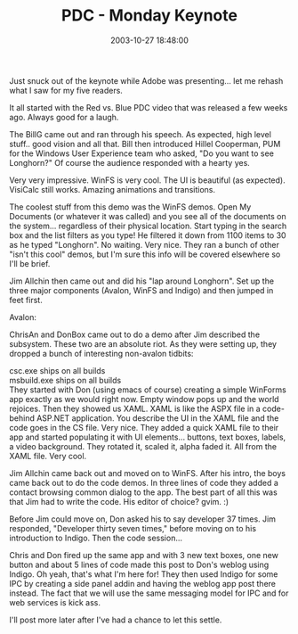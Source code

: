 ﻿---
layout: post
title: "PDC - Monday Keynote"
comments: false
date: 2003-10-27 18:48:00
updated: 2004-05-01 16:32:00
categories:
 - Technology
subtext-id: f4b9e0f8-4f4d-4454-9fa7-a8e6922a5e48
alias: /blog/PDC---Monday-Keynote.aspx
---


Just snuck out of the keynote while Adobe was presenting... let me rehash what I saw for my five readers.

It all started with the Red vs. Blue PDC video that was released a few weeks ago. Always good for a laugh.

The BillG came out and ran through his speech. As expected, high level stuff.. good vision and all that. Bill then introduced Hillel Cooperman, PUM for the Windows User Experience team who asked, "Do you want to see Longhorn?" Of course the audience responded with a hearty yes.

Very very impressive. WinFS is very cool. The UI is beautiful (as expected). VisiCalc still works. Amazing animations and transitions. 

The coolest stuff from this demo was the WinFS demos. Open My Documents (or whatever it was called) and you see all of the documents on the system... regardless of their physical location. Start typing in the search box and the list filters as you type! He filtered it down from 1100 items to 30 as he typed "Longhorn". No waiting. Very nice. They ran a bunch of other "isn't this cool" demos, but I'm sure this info will be covered elsewhere so I'll be brief.

Jim Allchin then came out and did his "lap around Longhorn". Set up the three major components (Avalon, WinFS and Indigo) and then jumped in feet first.

Avalon:

ChrisAn and DonBox came out to do a demo after Jim described the subsystem. These two are an absolute riot. As they were setting up, they dropped a bunch of interesting non-avalon tidbits:

csc.exe ships on all builds  
msbuild.exe ships on all builds  
They started with Don (using emacs of course) creating a simple WinForms app exactly as we would right now. Empty window pops up and the world rejoices. Then they showed us XAML. XAML is like the ASPX file in a code-behind ASP.NET application. You describe the UI in the XAML file and the code goes in the CS file. Very nice. They added a quick XAML file to their app and started populating it with UI elements... buttons, text boxes, labels, a video background. They rotated it, scaled it, alpha faded it. All from the XAML file. Very cool.

Jim Allchin came back out and moved on to WinFS. After his intro, the boys came back out to do the code demos. In three lines of code they added a contact browsing common dialog to the app. The best part of all this was that Jim had to write the code. His editor of choice? gvim. :)

Before Jim could move on, Don asked his to say developer 37 times. Jim responded, "Developer thirty seven times," before moving on to his introduction to Indigo. Then the code session...

Chris and Don fired up the same app and with 3 new text boxes, one new button and about 5 lines of code made this post to Don's weblog using Indigo. Oh yeah, that's what I'm here for! They then used Indigo for some IPC by creating a side panel addin and having the weblog app post there instead. The fact that we will use the same messaging model for IPC and for web services is kick ass.

I'll post more later after I've had a chance to let this settle.
